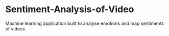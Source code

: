 # Sentiment-Analysis-of-Video
Machine learning application built to analyse emotions and map sentiments of videos 
